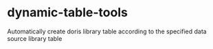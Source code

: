 # dynamic-table-tools
Automatically create doris library table according to the specified data source library table
